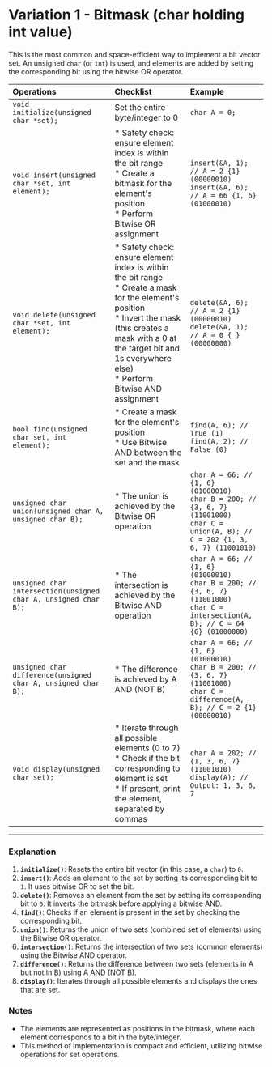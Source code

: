 # Variation 1 - Bitmask (char holding int value)

This is the most common and space-efficient way to implement a bit vector set. An unsigned `char` (or `int`) is used, and elements are added by setting the corresponding bit using the bitwise OR operator.

| Operations                                                                 | Checklist                                                                                                                                     | Example                                                                                                 |
| :------------------------------------------------------------------------- | :--------------------------------------------------------------------------------------------------------------------------------------------- | :----------------------------------------------------------------------------------------------------- |
| `void initialize(unsigned char *set);`                                       | Set the entire byte/integer to 0                                                                                                               | `char A = 0;`                                                                                          |
| `void insert(unsigned char *set, int element);`                              | * Safety check: ensure element index is within the bit range <br> * Create a bitmask for the element's position <br> * Perform Bitwise OR assignment | `insert(&A, 1); // A = 2 {1} (00000010)` <br> `insert(&A, 6); // A = 66 {1, 6} (01000010)`                  |
| `void delete(unsigned char *set, int element);`                              | * Safety check: ensure element index is within the bit range <br> * Create a mask for the element's position <br> * Invert the mask (this creates a mask with a 0 at the target bit and 1s everywhere else) <br> * Perform Bitwise AND assignment | `delete(&A, 6); // A = 2 {1} (00000010)` <br> `delete(&A, 1); // A = 0 { } (00000000)`                  |
| `bool find(unsigned char set, int element);`                                 | * Create a mask for the element's position <br> * Use Bitwise AND between the set and the mask                                                  | `find(A, 6); // True (1)` <br> `find(A, 2); // False (0)`                                               |
| `unsigned char union(unsigned char A, unsigned char B);`                    | * The union is achieved by the Bitwise OR operation                                                                                             | `char A = 66; // {1, 6} (01000010)` <br> `char B = 200; // {3, 6, 7} (11001000)` <br> `char C = union(A, B); // C = 202 {1, 3, 6, 7} (11001010)` |
| `unsigned char intersection(unsigned char A, unsigned char B);`             | * The intersection is achieved by the Bitwise AND operation                                                                                   | `char A = 66; // {1, 6} (01000010)` <br> `char B = 200; // {3, 6, 7} (11001000)` <br> `char C = intersection(A, B); // C = 64 {6} (01000000)` |
| `unsigned char difference(unsigned char A, unsigned char B);`               | * The difference is achieved by A AND (NOT B)                                                                                                 | `char A = 66; // {1, 6} (01000010)` <br> `char B = 200; // {3, 6, 7} (11001000)` <br> `char C = difference(A, B); // C = 2 {1} (00000010)` |
| `void display(unsigned char set);`                                          | * Iterate through all possible elements (0 to 7) <br> * Check if the bit corresponding to element is set <br> * If present, print the element, separated by commas | `char A = 202; // {1, 3, 6, 7} (11001010)` <br> `display(A); // Output: 1, 3, 6, 7`                       |

---

### Explanation

1. **`initialize()`**: Resets the entire bit vector (in this case, a `char`) to `0`.
2. **`insert()`**: Adds an element to the set by setting its corresponding bit to `1`. It uses bitwise OR to set the bit.
3. **`delete()`**: Removes an element from the set by setting its corresponding bit to `0`. It inverts the bitmask before applying a bitwise AND.
4. **`find()`**: Checks if an element is present in the set by checking the corresponding bit.
5. **`union()`**: Returns the union of two sets (combined set of elements) using the Bitwise OR operator.
6. **`intersection()`**: Returns the intersection of two sets (common elements) using the Bitwise AND operator.
7. **`difference()`**: Returns the difference between two sets (elements in A but not in B) using A AND (NOT B).
8. **`display()`**: Iterates through all possible elements and displays the ones that are set.

### Notes

- The elements are represented as positions in the bitmask, where each element corresponds to a bit in the byte/integer.
- This method of implementation is compact and efficient, utilizing bitwise operations for set operations.
